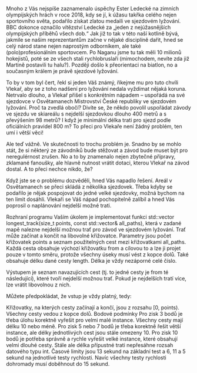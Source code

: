 Mnoho z Vás nejspíše zaznamenalo úspěchy Ester Ledecké na zimních olympijských hrách v roce 2018, kdy se jí, k úžasu takřka celého nejen sportovního světa, podařilo získat zlatou medaili ve sjezdovém lyžování. BBC dokonce označilo vítězství Ledecké za „jeden z nejúžasnějších olympijských příběhů všech dob.“ Jak již to tak v této naší kotlině bývá, jakmile se našim reprezentantům začne v nějaké disciplíně dařit, hned se celý národ stane nejen naprostým odborníkem, ale také (polo)profesionálním sportovcem. Po Naganu jsme tu tak měli 10 milionů hokejistů, poté se ze všech stali rychlobruslaři (mimochodem, nevíte zda již Martině postavili tu halu?). Později došlo k přeorientaci na biatlon, no a současným králem je právě sjezdové lyžování.

To by v tom byl čert, řekl si jeden Váš známý, říkejme mu pro tuto chvíli Vlekař, aby se z toho nadšení pro lyžování nedala vyždímat nějaká koruna. Netrvalo dlouho, a Vlekař přišel s konkrétním nápadem – uspořádá na své sjezdovce v Osvětamanech Mistrovství České republiky ve sjezdovém lyžování. Proč ta zvedlá obočí? Divíte se, že někdo povolil uspořádat závody ve sjezdu ve skiareálu s nejdelší sjezdovkou dlouho 400 metrů a s převýšením 98 metrů? I když je minimální délka trati pro sjezd podle oficiálních pravidel 800 m? To přeci pro Vlekaře není žádný problém, ten umí i větší věci!

Ale teď vážně. Ve skutečnosti to trochu problém je. Snadno by se mohlo stát, že si některý ze závodníků bude stěžovat a závod bude muset být pro neregulérnost zrušen. No a to by znamenalo nejen zbytečné přípravy, zklamané fanoušky, ale hlavně nutnost vrátit dotaci, kterou Vlekař na závod dostal. A to přeci nechce nikdo, že?

Když jste se o problému dozvěděli, hned Vás napadlo řešení. Areál v Osvětamanech se přeci skládá z několika sjezdovek. Třeba kdyby se podařilo je nějak pospojovat do jedné velké sjezdovky, možná bychom na ten limit dosáhli. Vlekaři se Váš nápad pochopitelně zalíbil a hned Vás poprosil o naplánování nejdelší možné trati.

Rozhraní programu
Vaším úkolem je implementovat funkci std::vector<Path> longest_track(size_t points, const std::vector<Path>& all_paths), která v zadané mapě nalezne nejdelší možnou trať pro závod ve sjezdovém lyžování. Trať může začínat a končit na libovolné křižovatce. Parametry jsou počet křižovatek points a seznam použitelných cest mezi křižovatkami all_paths. Každá cesta obsahuje výchozí křižovatku from a cílovou to a lze ji projet pouze v tomto směru, protože všechny úseky musí vést z kopce dolů. Také obsahuje délku dané cesty length. Délka je vždy nezáporné celé číslo.

Výstupem je seznam navazujících cest (tj. to jedné cesty je from té následující), které tvoří nejdelší možnou trať. Pokud je nejdelších tratí více, lze vrátit libovolnou z nich.

Můžete předpokládat, že vstup je vždy platný, tedy:

Křižovatky, na kterých cesty začínají a končí, jsou z rozsahu [0, points).
Všechny cesty vedou z kopce dolů.
Bodové podmínky
Pro zisk 3 bodů je třeba úlohu korektně vyřešit pro velmi malé instance. Všechny cesty mají délku 10 nebo méně.
Pro zisk 5 nebo 7 bodů je třeba korektně řešit větší instance, ale délky jednotlivých cest jsou stále omezeny 10.
Pro zisk 10 bodů je potřeba správně a rychle vyřešit velké instance, které obsahují velmi dlouhé cesty. Stále ale délka přípustné trati nepřesáhne rozsah datového typu int.
Časové limity jsou 13 sekund na základní test a 6, 11 a 5 sekund na jednotlivé testy rychlosti. Navíc všechny testy rychlosti dohromady musí doběhnout do 15 sekund.
